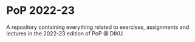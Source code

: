 # PoP 2022-23 
A repository containing everything related to exercises, assignments and lectures in the 
2022-23 edition of PoP @ DIKU.

